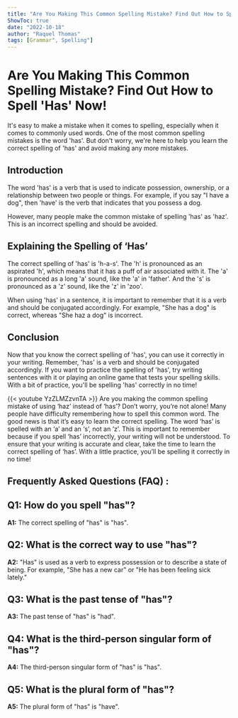 ```yaml
---
title: "Are You Making This Common Spelling Mistake? Find Out How to Spell 'Has' Now!"
ShowToc: true 
date: "2022-10-18"
author: "Raquel Thomas" 
tags: [Grammar", Spelling"]
---
```

# Are You Making This Common Spelling Mistake? Find Out How to Spell 'Has' Now!
It's easy to make a mistake when it comes to spelling, especially when it comes to commonly used words. One of the most common spelling mistakes is the word 'has'. But don't worry, we're here to help you learn the correct spelling of 'has' and avoid making any more mistakes.

## Introduction
The word 'has' is a verb that is used to indicate possession, ownership, or a relationship between two people or things. For example, if you say "I have a dog", then 'have' is the verb that indicates that you possess a dog. 

However, many people make the common mistake of spelling 'has' as 'haz'. This is an incorrect spelling and should be avoided.

## Explaining the Spelling of ‘Has’
The correct spelling of 'has' is 'h-a-s'. The 'h' is pronounced as an aspirated 'h', which means that it has a puff of air associated with it. The 'a' is pronounced as a long 'a' sound, like the 'a' in 'father'. And the 's' is pronounced as a 'z' sound, like the 'z' in 'zoo'. 

When using 'has' in a sentence, it is important to remember that it is a verb and should be conjugated accordingly. For example, "She has a dog" is correct, whereas "She haz a dog" is incorrect. 

## Conclusion
Now that you know the correct spelling of 'has', you can use it correctly in your writing. Remember, 'has' is a verb and should be conjugated accordingly. If you want to practice the spelling of 'has', try writing sentences with it or playing an online game that tests your spelling skills. With a bit of practice, you'll be spelling 'has' correctly in no time!

{{< youtube YzZLMZzvnTA >}} 
Are you making the common spelling mistake of using ‘haz’ instead of ‘has’? Don’t worry, you’re not alone! Many people have difficulty remembering how to spell this common word. The good news is that it’s easy to learn the correct spelling. The word ‘has’ is spelled with an ‘a’ and an ‘s’, not an ‘z’. This is important to remember because if you spell ‘has’ incorrectly, your writing will not be understood. To ensure that your writing is accurate and clear, take the time to learn the correct spelling of ‘has’. With a little practice, you’ll be spelling it correctly in no time!

## Frequently Asked Questions (FAQ) :
## Q1: How do you spell "has"?
**A1:** The correct spelling of "has" is "has".

## Q2: What is the correct way to use "has"?
**A2:** "Has" is used as a verb to express possession or to describe a state of being. For example, "She has a new car" or "He has been feeling sick lately."

## Q3: What is the past tense of "has"?
**A3:** The past tense of "has" is "had".

## Q4: What is the third-person singular form of "has"?
**A4:** The third-person singular form of "has" is "has".

## Q5: What is the plural form of "has"?
**A5:** The plural form of "has" is "have".






